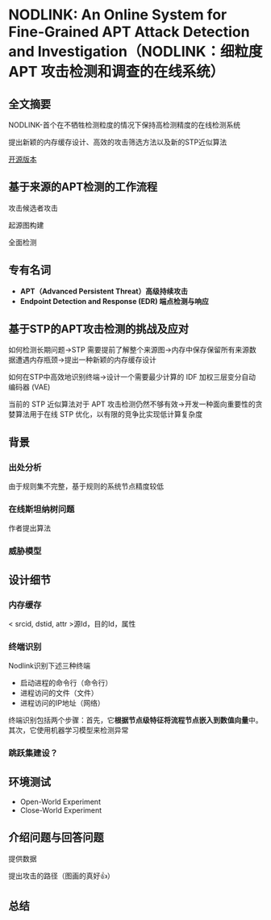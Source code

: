 # NODLINK: An Online System for Fine-Grained APT Attack Detection and Investigation（NODLINK：细粒度 APT 攻击检测和调查的在线系统）

## 全文摘要

NODLINK-首个在不牺牲检测粒度的情况下保持高检测精度的在线检测系统 

提出新颖的内存缓存设计、高效的攻击筛选方法以及新的STP近似算法 



[开源版本](https://github.com/Nodlink/Simulated-Data)

## 基于来源的APT检测的工作流程

攻击候选者攻击

起源图构建

全面检测

## 专有名词

- **APT（Advanced Persistent Threat）高级持续攻击**
- **Endpoint Detection and Response (EDR) 端点检测与响应**

## 基于STP的APT攻击检测的挑战及应对

如何检测长期问题->STP 需要提前了解整个来源图->内存中保存保留所有来源数据遭遇内存瓶颈->提出一种新颖的内存缓存设计

如何在STP中高效地识别终端->设计一个需要最少计算的 IDF 加权三层变分自动编码器 (VAE)

当前的 STP 近似算法对于 APT 攻击检测仍然不够有效->开发一种面向重要性的贪婪算法用于在线 STP 优化，以有限的竞争比实现低计算复杂度

## 背景

### 出处分析

由于规则集不完整，基于规则的系统节点精度较低

### 在线斯坦纳树问题

作者提出算法

### 威胁模型



## 设计细节

### 内存缓存

< srcid, dstid, attr >源Id，目的Id，属性



### 终端识别

Nodlink识别下述三种终端

- 启动进程的命令行（命令行）
- 进程访问的文件（文件）
- 进程访问的IP地址（网络）

终端识别包括两个步骤：首先，它**根据节点级特征将流程节点嵌入到数值向量**中。其次，它使用机器学习模型来检测异常

### 跳跃集建设？

## 环境测试

- Open-World Experiment
- Close-World Experiment

## 介绍问题与回答问题

提供数据

提出攻击的路径（图画的真好👍）

## 总结
